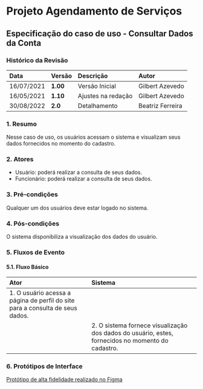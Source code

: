 # Projeto Agendamento de Serviços

## Especificação do caso de uso - Consultar Dados da Conta

### Histórico da Revisão 

|  Data  | Versão | Descrição | Autor |
|:-------|:-------|:----------|:------|
| 16/07/2021 | **1.00** | Versão Inicial  | Gilbert Azevedo |
| 16/05/2021 | **1.10** | Ajustes na redação  | Gilbert Azevedo |
| 30/08/2022 | **2.0**  | Detalhamento  | Beatriz Ferreira |

### 1. Resumo 

Nesse caso de uso, os usuários acessam o sistema e visualizam seus dados fornecidos no momento do cadastro.

### 2. Atores 

* Usuário: poderá realizar a consulta de seus dados.
* Funcionário: poderá realizar a consulta de seus dados.

### 3. Pré-condições

Qualquer um dos usuários deve estar logado no sistema.

### 4. Pós-condições

O sistema disponibiliza a visualização dos dados do usuário.

### 5. Fluxos de Evento

#### 5.1. Fluxo Básico

| Ator   | Sistema |
|:-------|:--------|
| 1. O usuário acessa a página de perfil do site para a consulta de seus dados. ||
|| 2. O sistema fornece  visualização dos dados do usuário, estes, fornecidos no momento do cadastro. |


### 6. Protótipos de Interface
[Protótipo de alta fidelidade realizado no Figma](/guides/content/editing-an-existing-page#modifying-front-matter)